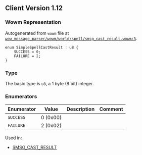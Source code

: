 ## Client Version 1.12

### Wowm Representation

Autogenerated from `wowm` file at [`wow_message_parser/wowm/world/spell/smsg_cast_result.wowm:3`](https://github.com/gtker/wow_messages/tree/main/wow_message_parser/wowm/world/spell/smsg_cast_result.wowm#L3).

```rust,ignore
enum SimpleSpellCastResult : u8 {
    SUCCESS = 0;
    FAILURE = 2;
}
```
### Type
The basic type is `u8`, a 1 byte (8 bit) integer.
### Enumerators
| Enumerator | Value  | Description | Comment |
| --------- | -------- | ----------- | ------- |
| `SUCCESS` | 0 (0x00) |  |  |
| `FAILURE` | 2 (0x02) |  |  |

Used in:
* [SMSG_CAST_RESULT](smsg_cast_result.md)
